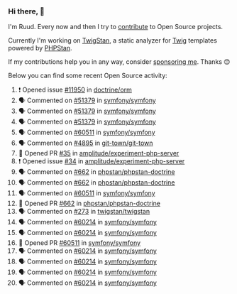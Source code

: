 ### Hi there, 👋

I'm Ruud. Every now and then I try to [contribute](https://github.com/pulls?q=+is%3Apr+author%3Aruudk+archived%3Afalse+is%3Apublic+) to Open Source projects.

Currently I'm working on [TwigStan](https://github.com/twigstan), a static analyzer for [Twig](https://twig.symfony.com/) templates powered by [PHPStan](https://phpstan.org/).

If my contributions help you in any way, consider [sponsoring me](https://github.com/sponsors/ruudk). Thanks 😊

Below you can find some recent Open Source activity:

<!--START_SECTION:activity-->
1. ❗ Opened issue [#11950](https://github.com/doctrine/orm/issues/11950) in [doctrine/orm](https://github.com/doctrine/orm)
2. 🗣 Commented on [#51379](https://github.com/symfony/symfony/pull/51379#issuecomment-2909459876) in [symfony/symfony](https://github.com/symfony/symfony)
3. 🗣 Commented on [#51379](https://github.com/symfony/symfony/pull/51379#issuecomment-2909422780) in [symfony/symfony](https://github.com/symfony/symfony)
4. 🗣 Commented on [#51379](https://github.com/symfony/symfony/pull/51379#issuecomment-2909392276) in [symfony/symfony](https://github.com/symfony/symfony)
5. 🗣 Commented on [#60511](https://github.com/symfony/symfony/pull/60511#issuecomment-2908689738) in [symfony/symfony](https://github.com/symfony/symfony)
6. 🗣 Commented on [#4895](https://github.com/git-town/git-town/issues/4895#issuecomment-2906504594) in [git-town/git-town](https://github.com/git-town/git-town)
7. 💪 Opened PR [#35](https://github.com/amplitude/experiment-php-server/pull/35) in [amplitude/experiment-php-server](https://github.com/amplitude/experiment-php-server)
8. ❗ Opened issue [#34](https://github.com/amplitude/experiment-php-server/issues/34) in [amplitude/experiment-php-server](https://github.com/amplitude/experiment-php-server)
9. 🗣 Commented on [#662](https://github.com/phpstan/phpstan-doctrine/pull/662#issuecomment-2903902282) in [phpstan/phpstan-doctrine](https://github.com/phpstan/phpstan-doctrine)
10. 🗣 Commented on [#662](https://github.com/phpstan/phpstan-doctrine/pull/662#issuecomment-2903899395) in [phpstan/phpstan-doctrine](https://github.com/phpstan/phpstan-doctrine)
11. 🗣 Commented on [#60511](https://github.com/symfony/symfony/pull/60511#issuecomment-2903889100) in [symfony/symfony](https://github.com/symfony/symfony)
12. 💪 Opened PR [#662](https://github.com/phpstan/phpstan-doctrine/pull/662) in [phpstan/phpstan-doctrine](https://github.com/phpstan/phpstan-doctrine)
13. 🗣 Commented on [#273](https://github.com/twigstan/twigstan/issues/273#issuecomment-2901284371) in [twigstan/twigstan](https://github.com/twigstan/twigstan)
14. 🗣 Commented on [#60214](https://github.com/symfony/symfony/issues/60214#issuecomment-2901246987) in [symfony/symfony](https://github.com/symfony/symfony)
15. 🗣 Commented on [#60214](https://github.com/symfony/symfony/issues/60214#issuecomment-2900878763) in [symfony/symfony](https://github.com/symfony/symfony)
16. 💪 Opened PR [#60511](https://github.com/symfony/symfony/pull/60511) in [symfony/symfony](https://github.com/symfony/symfony)
17. 🗣 Commented on [#60214](https://github.com/symfony/symfony/issues/60214#issuecomment-2900859641) in [symfony/symfony](https://github.com/symfony/symfony)
18. 🗣 Commented on [#60214](https://github.com/symfony/symfony/issues/60214#issuecomment-2900822614) in [symfony/symfony](https://github.com/symfony/symfony)
19. 🗣 Commented on [#60214](https://github.com/symfony/symfony/issues/60214#issuecomment-2900782970) in [symfony/symfony](https://github.com/symfony/symfony)
20. 🗣 Commented on [#60214](https://github.com/symfony/symfony/issues/60214#issuecomment-2900733275) in [symfony/symfony](https://github.com/symfony/symfony)
<!--END_SECTION:activity-->
